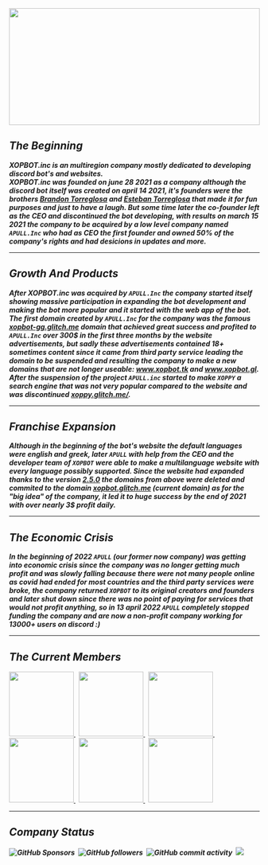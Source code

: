 <img height="235px" width="100%" src="https://i.imgur.com/uMOcs3e.png">
<b><i>
<h2>The Beginning</h2>
XOPBOT.inc is an multiregion company mostly dedicated to developing discord bot's and websites.<br/>XOPBOT.inc was founded on june 28 2021 as a company although the discord bot itself was created on april 14 2021, it's founders were the brothers <a href="https://instagram.com/brandon.torreglosa">Brandon Torreglosa</a> and <a href="https://about:blank">Esteban Torreglosa</a> that made it for fun purposes and just to have a laugh. But some time later the co-founder left as the CEO and discontinued the bot developing, with results on march 15 2021 the company to be acquired by a low level company named <code>APULL.Inc</code> who had as CEO the first founder and owned 50% of the company's rights and had desicions in updates and more. 
<hr/>
<h2>Growth And Products</h2>
After XOPBOT.inc was acquired by <code>APULL.Inc</code> the company started itself showing massive participation in expanding the bot development and making the bot more popular and it started with the web app of the bot. The first domain created by <code>APULL.Inc</code> for the company was the famous <a href="https://xopbot.glitch.me">xopbot-gg.glitch.me</a> domain that achieved great success and profited to <code>APULL.Inc</code> over 300$ in the first three months by the website advertisements, but sadly these advertisements contained 18+ sometimes content since it came from third party service leading the domain to be suspended and resulting the company to make a new domains that are not longer useable: <a href="https://xopbot.glitch.me/">www.xopbot.tk</a> and <a href="https://xopbot.glitch.me/">www.xopbot.gl</a>. After the suspension of the project <code>APULL.inc</code> started to make <code>XOPPY</code> a search engine that was not very popular compared to the website and was discontinued <a href="https://xoppy.glitch.me/">xoppy.glitch.me/</a>.
<hr/>
<h2>Franchise Expansion</h2>
Although in the beginning of the bot's website the default languages were english and greek, later <code>APULL</code> with help from the CEO and the developer team of <code>XOPBOT</code> were able to make a multilanguage website with every language possibly supported. Since the website had expanded thanks to the version <a href="https://github.com/HACKERPROTM/xopbotsite/commit/4d7b3f581ccfb9cf6088feaca84ab1f840254c94">2.5.0</a> the domains from above were deleted and commited to the domain <a href="https://xopbot.glitch.me">xopbot.glitch.me</a> (current domain) as for the "big idea" of the company, it led it to huge success by the end of 2021 with over nearly 3$ profit daily. 
<hr/>
<h2>The Economic Crisis</h2>
In the beginning of 2022 <code>APULL</code> (our former now company) was getting into economic crisis since the company was no longer getting much profit and was slowly falling because there were not many people online as covid had ended for most countries and the third party services were broke, the company returned <code>XOPBOT</code> to its original creators and founders and later shut down since there was no point of paying for services that would not profit anything, so in 13 april 2022 <code>APULL</code> completely stopped funding the company and are now a non-profit company working for 13000+ users on discord :)
<hr/>
<h2>The Current Members</h2>
<a href="https://github.com/HACKERPROTM" title="Brandon Torreglosa (HACKERPROTM)">
<img width="130" height="130" src="https://avatars.githubusercontent.com/u/84269666?v=4">
</a>
&nbsp;
<a href="https://github.com/AryanDaga1" title="Unknown Real Name (AryanDaga1)">
<img width="130" height="130" src="https://avatars.githubusercontent.com/u/82522625?v=4">
</a>
&nbsp;
<a href="https://github.com/Nickdevelops" title="Nikos (Nickdevelops)">
<img width="130" height="130" src="https://avatars.githubusercontent.com/u/86734318?v=4">
</a>
&nbsp;
<a href="https://github.com/Simpleboy353" title="Unknown Real Name (Simpleboy353)">
<img width="130" height="130" src="https://avatars.githubusercontent.com/u/67364262?v=4">
</a>
&nbsp;
<a href="https://discord.com/users/763062481911545886" title="Esteban Torreglosa (Trixer#8894)">
<img width="130" height="130" src="https://cdn.discordapp.com/avatars/763062481911545886/c4d9bcc4c39208083fc90e79b4d85962.webp">
</a>
&nbsp;
<a href="https://discord.com/users/505313230500003841" title="Ryan Nourine (Tactical Pizza#7384)">
<img width="130" height="130" src="https://cdn.glitch.global/ee0192b4-293c-47fb-8c35-d64d20c9fb07/dc8277f0c33a644dfbffad749af23ae7.jpg">
</a>
<hr/>
<h2>Company Status</h2>
<img alt="GitHub Sponsors" src="https://img.shields.io/github/sponsors/XOPBOT-inc?label=Sponsors&style=for-the-badge">&nbsp;&nbsp;<img alt="GitHub followers" src="https://img.shields.io/github/followers/XOPBOT-inc?color=green&style=for-the-badge">&nbsp;&nbsp;<img alt="GitHub commit activity" src="https://img.shields.io/github/commit-activity/w/XOPBOT-inc/.github?color=yellow&style=for-the-badge">&nbsp;&nbsp;<img src="https://komarev.com/ghpvc/?username=XOPBOT-inc&style=for-the-badge">
</i></b>
